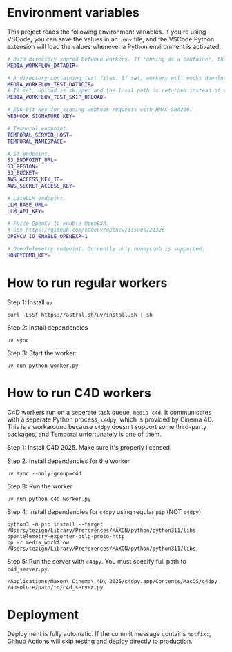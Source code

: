 # Environment variables

This project reads the following environment variables. If you're using VSCode, you can save the
values in an `.env` file, and the VSCode Python extension will load the values whenever a Python
environment is activated.

```bash
# Data directory shared between workers. If running as a container, this should be a volumn mount.
MEDIA_WORKFLOW_DATADIR=

# A directory containing test files. If set, workers will mocks download activities.
MEDIA_WORKFLOW_TEST_DATADIR=
# If set, upload is skipped and the local path is returned instead of signed S3 URLs.
MEDIA_WORKFLOW_TEST_SKIP_UPLOAD=

# 256-bit key for signing webhook requests with HMAC-SHA256.
WEBHOOK_SIGNATURE_KEY=

# Temporal endpoint.
TEMPORAL_SERVER_HOST=
TEMPORAL_NAMESPACE=

# S3 endpoint.
S3_ENDPOINT_URL=
S3_REGION=
S3_BUCKET=
AWS_ACCESS_KEY_ID=
AWS_SECRET_ACCESS_KEY=

# LiteLLM endpoint.
LLM_BASE_URL=
LLM_API_KEY=

# Force OpenCV to enable OpenEXR.
# See https://github.com/opencv/opencv/issues/21326
OPENCV_IO_ENABLE_OPENEXR=1

# OpenTelemetry endpoint. Currently only honeycomb is supported.
HONEYCOMB_KEY=
```

# How to run regular workers

Step 1: Install `uv`

```
curl -LsSf https://astral.sh/uv/install.sh | sh
```

Step 2: Install dependencies

```
uv sync
```

Step 3: Start the worker:

```
uv run python worker.py
```

# How to run C4D workers

C4D workers run on a seperate task queue, `media-c4d`. It communicates with a seperate Python
process, `c4dpy`, which is provided by Cinema 4D. This is a workaround because `c4dpy` doesn't
support some third-party packages, and Temporal unfortunately is one of them.

Step 1: Install C4D 2025. Make sure it's properly licensed.

Step 2: Install dependencies for the worker

```
uv sync --only-group=c4d
```

Step 3: Run the worker

```
uv run python c4d_worker.py
```

Step 4: Install dependencies for `c4dpy` using regular `pip` (NOT `c4dpy`):

```
python3 -m pip install --target /Users/tezign/Library/Preferences/MAXON/python/python311/libs opentelemetry-exporter-otlp-proto-http
cp -r media_workflow /Users/tezign/Library/Preferences/MAXON/python/python311/libs
```

Step 5: Run the server with `c4dpy`. You must specify full path to `c4d_server.py`.

```
/Applications/Maxon\ Cinema\ 4D\ 2025/c4dpy.app/Contents/MacOS/c4dpy /absolute/path/to/c4d_server.py
```


# Deployment

Deployment is fully automatic. If the commit message contains `hotfix:`, Github Actions will skip
testing and deploy directly to production.
